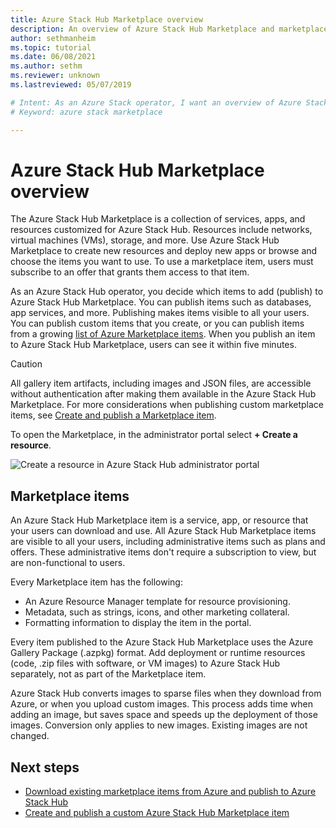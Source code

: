 ```yaml
---
title: Azure Stack Hub Marketplace overview 
description: An overview of Azure Stack Hub Marketplace and marketplace items.
author: sethmanheim
ms.topic: tutorial
ms.date: 06/08/2021
ms.author: sethm
ms.reviewer: unknown
ms.lastreviewed: 05/07/2019

# Intent: As an Azure Stack operator, I want an overview of Azure Stack Marketplace before I move on to more specific tutorials.
# Keyword: azure stack marketplace

---
```


# Azure Stack Hub Marketplace overview

The Azure Stack Hub Marketplace is a collection of services, apps, and resources customized for Azure Stack Hub. Resources include networks, virtual machines (VMs), storage, and more. Use Azure Stack Hub Marketplace to create new resources and deploy new apps or browse and choose the items you want to use. To use a marketplace item, users must subscribe to an offer that grants them access to that item.

As an Azure Stack Hub operator, you decide which items to add (publish) to Azure Stack Hub Marketplace. You can publish items such as databases, app services, and more. Publishing makes items visible to all your users. You can publish custom items that you create, or you can publish items from a growing [list of Azure Marketplace items](azure-stack-marketplace-azure-items.md). When you publish an item to Azure Stack Hub Marketplace, users can see it within five minutes.

> [!CAUTION]  
> All gallery item artifacts, including images and JSON files, are accessible without authentication after making them available in the Azure Stack Hub Marketplace. For more considerations when publishing custom marketplace items, see [Create and publish a Marketplace item](azure-stack-create-and-publish-marketplace-item.md).

To open the Marketplace, in the administrator portal select **+ Create a resource**.

![Create a resource in Azure Stack Hub administrator portal](media/azure-stack-marketplace/marketplace1.png)

## Marketplace items

An Azure Stack Hub Marketplace item is a service, app, or resource that your users can download and use. All Azure Stack Hub Marketplace items are visible to all your users, including administrative items such as plans and offers. These administrative items don't require a subscription to view, but are non-functional to users.

Every Marketplace item has the following:

* An Azure Resource Manager template for resource provisioning.
* Metadata, such as strings, icons, and other marketing collateral.
* Formatting information to display the item in the portal.

Every item published to the Azure Stack Hub Marketplace uses the Azure Gallery Package (.azpkg) format. Add deployment or runtime resources (code, .zip files with software, or VM images) to Azure Stack Hub separately, not as part of the Marketplace item.

Azure Stack Hub converts images to sparse files when they download from Azure, or when you upload custom images. This process adds time when adding an image, but saves space and speeds up the deployment of those images. Conversion only applies to new images. Existing images are not changed.

## Next steps

* [Download existing marketplace items from Azure and publish to Azure Stack Hub](azure-stack-download-azure-marketplace-item.md)  
* [Create and publish a custom Azure Stack Hub Marketplace item](azure-stack-create-and-publish-marketplace-item.md)

